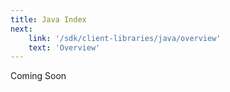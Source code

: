 ```yaml
---
title: Java Index
next:
    link: '/sdk/client-libraries/java/overview'
    text: 'Overview'
---
```

Coming Soon
